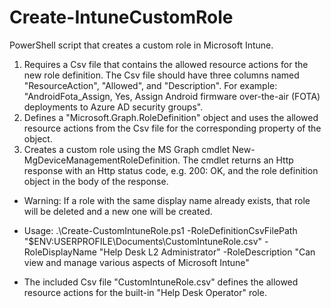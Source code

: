 # Create-IntuneCustomRole

PowerShell script that creates a custom role in Microsoft Intune.

1. Requires a Csv file that contains the allowed resource actions for the new role definition. The Csv file should have three columns named "ResourceAction", "Allowed", and "Description". For example: "AndroidFota_Assign, Yes, Assign Android firmware over-the-air (FOTA) deployments to Azure AD security groups".
2. Defines a "Microsoft.Graph.RoleDefinition" object and uses the allowed resource actions from the Csv file for the corresponding property of the object.
3. Creates a custom role using the MS Graph cmdlet New-MgDeviceManagementRoleDefinition. The cmdlet returns an Http response with an Http status code, e.g. 200: OK, and the role definition object in the body of the response.

- Warning: If a role with the same display name already exists, that role will be deleted and a new one will be created.

- Usage: .\Create-CustomIntuneRole.ps1 -RoleDefinitionCsvFilePath "$ENV:USERPROFILE\Documents\CustomIntuneRole.csv" -RoleDisplayName "Help Desk L2 Administrator" -RoleDescription "Can view and manage various aspects of Microsoft Intune"

- The included Csv file "CustomIntuneRole.csv" defines the allowed resource actions for the built-in "Help Desk Operator" role.
